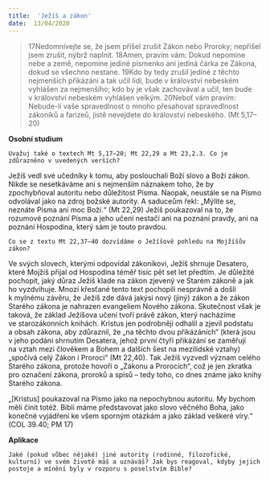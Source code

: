 ```yaml
---
title:  'Ježíš a zákon'
date:  13/04/2020
---
```


> <p></p>
> 17Nedomnívejte se, že jsem přišel zrušit Zákon nebo Proroky; nepřišel jsem zrušit, nýbrž naplnit. 18Amen, pravím vám: Dokud nepomine nebe a země, nepomine jediné písmenko ani jediná čárka ze Zákona, dokud se všechno nestane. 19Kdo by tedy zrušil jediné z těchto nejmenších přikázání a tak učil lidi, bude v království nebeském vyhlášen za nejmenšího; kdo by je však zachovával a učil, ten bude v království nebeském vyhlášen velkým. 20Neboť vám pravím: Nebude-li vaše spravedlnost o mnoho přesahovat spravedlnost zákoníků a farizeů, jistě nevejdete do království nebeského. (Mt 5,17–20)

**Osobní studium**

`Uvažuj také o textech Mt 5,17–20; Mt 22,29 a Mt 23,2.3. Co je zdůrazněno v uvedených verších?`

Ježíš vedl své učedníky k tomu, aby poslouchali Boží slovo a Boží zákon. Nikde se nesetkáváme ani s nejmenším náznakem toho, že by zpochybňoval autoritu nebo důležitost Písma. Naopak, neustále se na Písmo odvolával jako na zdroj božské autority. A saduceům řekl: „Mýlíte se, neznáte Písma ani moc Boží.“ (Mt 22,29) Ježíš poukazoval na to, že rozumové poznání Písma a jeho učení nestačí ani na poznání pravdy, ani na poznání Hospodina, který sám je touto pravdou.

`Co se z textu Mt 22,37–40 dozvídáme o Ježíšově pohledu na Mojžíšův zákon?`

Ve svých slovech, kterými odpovídal zákoníkovi, Ježíš shrnuje Desatero, které Mojžíš přijal od Hospodina téměř tisíc pět set let předtím. Je důležité pochopit, jaký důraz Ježíš klade na zákon zjevený ve Starém zákoně a jak ho vyzdvihuje. Mnozí křesťané tento text pochopili nesprávně a došli k mylnému závěru, že Ježíš zde dává jakýsi nový (jiný) zákon a že zákon Starého zákona je nahrazen evangeliem Nového zákona. Skutečnost však je taková, že základ Ježíšova učení tvoří právě zákon, který nacházíme ve starozákonních knihách. Kristus jen podrobněji odhalil a zjevil podstatu a obsah zákona, aby zdůraznil, že „na těchto dvou přikázáních“ (která jsou v jeho podání shrnutím Desatera, jehož první čtyři přikázání se zaměřují na vztah mezi člověkem a Bohem a dalších šest na mezilidské vztahy) „spočívá celý Zákon i Proroci“ (Mt 22,40). Tak Ježíš vyzvedl význam celého Starého zákona, protože hovoří o „Zákonu a Prorocích“, což je jen zkratka pro označení zákona, proroků a spisů – tedy toho, co dnes známe jako knihy Starého zákona.

„[Kristus] poukazoval na Písmo jako na nepochybnou autoritu. My bychom měli činit totéž. Bibli máme představovat jako slovo věčného Boha, jako konečné vyjádření ke všem sporným otázkám a jako základ veškeré víry.“ (COL 39.40; PM 17)

**Aplikace**

`Jaké (pokud vůbec nějaké) jiné autority (rodinné, filozofické, kulturní) ve svém životě máš a uznáváš? Jak bys reagoval, kdyby jejich postoje a mínění byly v rozporu s poselstvím Bible?`